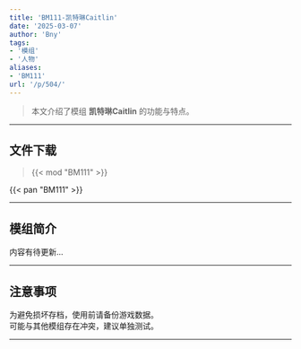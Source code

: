 ```yaml
---
title: 'BM111-凯特琳Caitlin'
date: '2025-03-07'
author: 'Bny'
tags:
- '模组'
- '人物'
aliases:
- 'BM111'
url: '/p/504/'
---
```


> 本文介绍了模组 **凯特琳Caitlin** 的功能与特点。

---

## 文件下载  

> {{< mod "BM111" >}}  

{{< pan "BM111" >}}  

---

## 模组简介

>  
内容有待更新...  

---

## 注意事项

>  
为避免损坏存档，使用前请备份游戏数据。  
可能与其他模组存在冲突，建议单独测试。  

---

